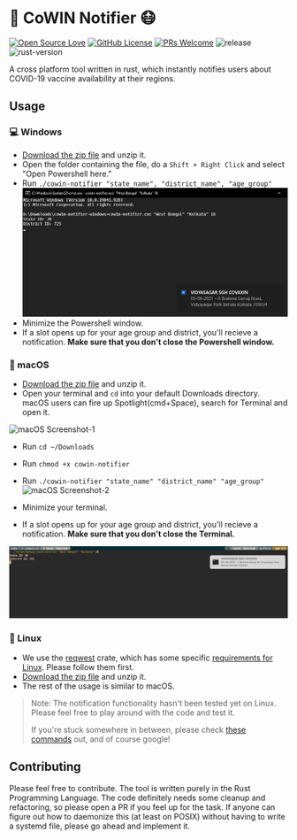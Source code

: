 
# 💉 CoWIN Notifier 😷
[![Open Source Love](https://badges.frapsoft.com/os/v1/open-source.svg?v=103)](https://github.com/aryan9600/cowin-notifier)
[![GitHub License](https://img.shields.io/github/license/aryan9600/cowin-notifier)](https://github.com/aryan9600/cowin-notifier/blob/master/LICENSE)
[![PRs Welcome](https://img.shields.io/badge/PRs-welcome-brightgreen.svg)](https://github.com/aryan9600/cowin-notifier/issues/new/choose)
![release](https://img.shields.io/github/v/release/aryan9600/cowin-notifier)
![rust-version](https://img.shields.io/badge/rust-v1.5.2-red)

A cross platform tool written in rust, which instantly notifies users about COVID-19 vaccine availability at their regions.

## Usage

### 💻 Windows
* [Download the zip file](https://github.com/aryan9600/cowin-notifier/releases/download/v0.1/cowin-notifier-windows.zip) and unzip it.
* Open the folder containing the file, do a `Shift + Right Click` and select "Open Powershell here."
* Run `./cowin-notifier "state_name", "district_name", "age_group"`
![Windows Screenshot](https://raw.githubusercontent.com/aryan9600/cowin-notifier/main/assets/WhatsApp%20Image%202021-05-06%20at%2021.23.49.jpeg)
* Minimize the Powershell window.
* If a slot opens up for your age group and district, you'll recieve a notification. __Make sure that you don't close the Powershell window.__

### 🍎 macOS
* [Download the zip file](https://github.com/aryan9600/cowin-notifier/releases/download/v0.1/cowin-notifier-macos.zip) and unzip it.
* Open your terminal and `cd` into your default Downloads directory. macOS users can fire up Spotlight(cmd+Space), search for Terminal and open it.

![macOS Screenshot-1](https://github.com/mintbomb27/cowin-notifier/raw/main/assets/macOS%20spotlight.png)

* Run `cd ~/Downloads` 
* Run `chmod +x cowin-notifier`
* Run `./cowin-notifier "state_name" "district_name" "age_group"`
![macOS Screenshot-2](https://github.com/mintbomb27/cowin-notifier/raw/main/assets/macOS%20notif.png)

* Minimize your terminal.
* If a slot opens up for your age group and district, you'll recieve a notification. __Make sure that you don't close the Terminal.__

![macOS Screenshot-3](https://raw.githubusercontent.com/aryan9600/cowin-notifier/main/assets/Screen%20Shot%202021-05-05%20at%2017.46.10.png)

### 🐧 Linux
* We use the [reqwest](https://github.com/seanmonstar/reqwest) crate, which has some specific [requirements for Linux](https://github.com/seanmonstar/reqwest#requirements). Please follow them first.
* [Download the zip file](https://github.com/aryan9600/cowin-notifier/releases/download/v0.1/cowin-notifier-linux.zip) and unzip it.
* The rest of the usage is similar to macOS.

> Note: The notification functionality hasn't been tested yet on Linux. Please feel free to play around with the code and test it.
> 
> If you're stuck somewhere in between, please check [these commands](https://maker.pro/linux/tutorial/basic-linux-commands-for-beginners) out, and of course google!

## Contributing

Please feel free to contribute. The tool is written purely in the Rust Programming Language. The code definitely needs some cleanup and refactoring, so please open a PR if you feel up for the task. If anyone can figure out how to daemonize this (at least on POSIX) without having to write a systemd file, please go ahead and implement it.
